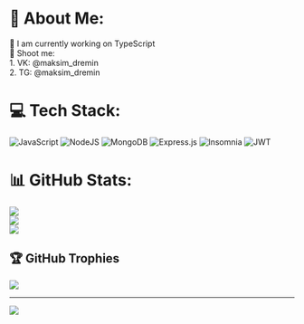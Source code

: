 # 💫 About Me:
🔭 I am currently working on TypeScript<br>💬 Shoot me:<br>1.  VK: @maksim_dremin<br>      2. TG: @maksim_dremin<br>


# 💻 Tech Stack:
![JavaScript](https://img.shields.io/badge/javascript-%23323330.svg?style=for-the-badge&logo=javascript&logoColor=%23F7DF1E) ![NodeJS](https://img.shields.io/badge/node.js-6DA55F?style=for-the-badge&logo=node.js&logoColor=white) 
![MongoDB](https://img.shields.io/badge/MongoDB-%234ea94b.svg?style=for-the-badge&logo=mongodb&logoColor=white) ![Express.js](https://img.shields.io/badge/express.js-%23404d59.svg?style=for-the-badge&logo=express&logoColor=%2361DAFB) ![Insomnia](https://img.shields.io/badge/Insomnia-black?style=for-the-badge&logo=insomnia&logoColor=5849BE) ![JWT](https://img.shields.io/badge/JWT-black?style=for-the-badge&logo=JSON%20web%20tokens)

# 📊 GitHub Stats:
![](https://github-readme-stats.vercel.app/api?username=dreminDev&theme=material-palenight&hide_border=false&include_all_commits=true&count_private=false)<br/>
![](https://github-readme-streak-stats.herokuapp.com/?user=dreminDev&theme=material-palenight&hide_border=false)<br/>
![](https://github-readme-stats.vercel.app/api/top-langs/?username=dreminDev&theme=material-palenight&hide_border=false&include_all_commits=true&count_private=false&layout=compact)

## 🏆 GitHub Trophies
![](https://github-profile-trophy.vercel.app/?username=dreminDev&theme=nord&no-frame=false&no-bg=false&margin-w=4)

---
[![](https://visitcount.itsvg.in/api?id=dreminDev&icon=2&color=1)](https://visitcount.itsvg.in)
